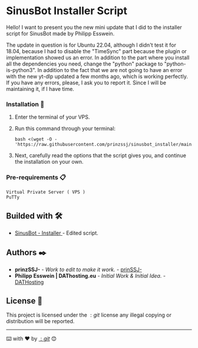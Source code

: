 # SinusBot Installer Script

Hello! I want to present you the new mini update that I did to the installer script for SinusBot made by Philipp Esswein.

The update in question is for Ubuntu 22.04, although I didn't test it for 18.04, because I had to disable the "TimeSync" part because the plugin or implementation showed us an error. In addition to the part where you install all the dependencies you need, change the "python" package to "python-is-python3". In addition to the fact that we are not going to have an error with the new yt-dlp updated a few months ago, which is working perfectly. If you have any errors, please, I ask you to report it. Since I will be maintaining it, if I have time.

### Installation 🔧

1. Enter the terminal of your VPS.

2. Run this command through your terminal:

   ```
   bash <(wget -O - 'https://raw.githubusercontent.com/prinzssj/sinusbot_installer/main/sinusbot_installer.sh')
   ```

3. Next, carefully read the options that the script gives you, and continue the installation on your own.


### Pre-requirements 📋

```
Virtual Private Server ( VPS )
PuTTy
```

## Builded with 🛠️

* [SinusBot - Installer ](https://sinusbot.com/) - Edited script.

## Authors ✒️

* **prinzSSJ-** - *Work to edit to make it work.* - [prinSSJ-](https://github.com/prinzssj)
* **Philipp Esswein | DAThosting.eu** - *Initial Work & Initial Idea.* - [DATHosting](https://dathosting.eu/)

## License 📄

This project is licensed under the $:git$ license any illegal copying or distribution will be reported.

---
⌨️ with ❤️ by [$:git$](https://github.com/prinzssj) 😊
